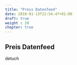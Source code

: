 ```yaml
---
title: "Preis Datenfeed"
date: 2018-01-13T22:54:47+01:00
draft: true
weight : 20
chapter: true
---
```

## Preis Datenfeed
detuch